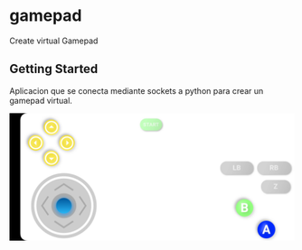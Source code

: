 # gamepad

Create virtual Gamepad

## Getting Started

Aplicacion que se conecta mediante sockets a python para crear un gamepad virtual.

![alt text](https://github.com/xhnutri/flutter-virtual-gamepad/blob/main/assets/app.jpg)
